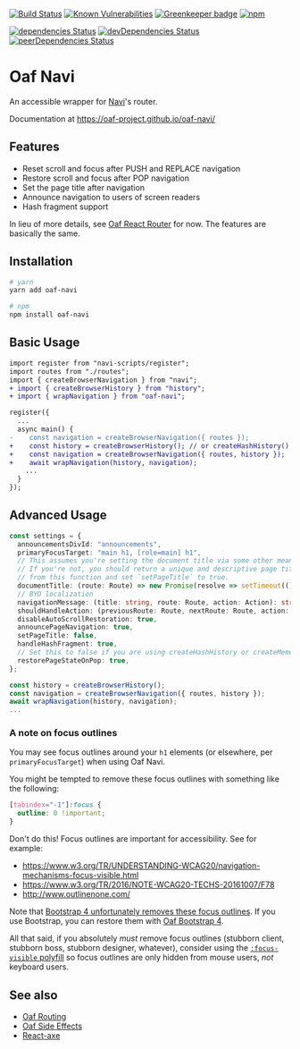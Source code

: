 [![Build Status](https://travis-ci.org/oaf-project/oaf-navi.svg?branch=master)](https://travis-ci.org/oaf-project/oaf-navi)
[![Known Vulnerabilities](https://snyk.io/test/github/oaf-project/oaf-navi/badge.svg?targetFile=package.json)](https://snyk.io/test/github/oaf-project/oaf-navi?targetFile=package.json)
[![Greenkeeper badge](https://badges.greenkeeper.io/oaf-project/oaf-navi.svg)](https://greenkeeper.io/)
[![npm](https://img.shields.io/npm/v/oaf-navi.svg)](https://www.npmjs.com/package/oaf-navi)

[![dependencies Status](https://david-dm.org/oaf-project/oaf-navi/status.svg)](https://david-dm.org/oaf-project/oaf-navi)
[![devDependencies Status](https://david-dm.org/oaf-project/oaf-navi/dev-status.svg)](https://david-dm.org/oaf-project/oaf-navi?type=dev)
[![peerDependencies Status](https://david-dm.org/oaf-project/oaf-navi/peer-status.svg)](https://david-dm.org/oaf-project/oaf-navi?type=peer)

# Oaf Navi
An accessible wrapper for [Navi](https://github.com/frontarm/navi)'s router.

Documentation at https://oaf-project.github.io/oaf-navi/

## Features

* Reset scroll and focus after PUSH and REPLACE navigation
* Restore scroll and focus after POP navigation
* Set the page title after navigation
* Announce navigation to users of screen readers
* Hash fragment support

In lieu of more details, see [Oaf React Router](https://github.com/oaf-project/oaf-react-router/blob/master/README.md#features) for now. The features are basically the same.

## Installation

```sh
# yarn
yarn add oaf-navi

# npm
npm install oaf-navi
```

## Basic Usage

```diff
import register from "navi-scripts/register";
import routes from "./routes";
import { createBrowserNavigation } from "navi";
+ import { createBrowserHistory } from "history";
+ import { wrapNavigation } from "oaf-navi";

register({
  ...
  async main() {
-    const navigation = createBrowserNavigation({ routes });
+    const history = createBrowserHistory(); // or createHashHistory()
+    const navigation = createBrowserNavigation({ routes, history });
+    await wrapNavigation(history, navigation);
    ...
  }
});
```

## Advanced Usage

```typescript
const settings = {
  announcementsDivId: "announcements",
  primaryFocusTarget: "main h1, [role=main] h1",
  // This assumes you're setting the document title via some other means (e.g. React Helmet).
  // If you're not, you should return a unique and descriptive page title for each page
  // from this function and set `setPageTitle` to true.
  documentTitle: (route: Route) => new Promise(resolve => setTimeout(() => resolve(document.title))),
  // BYO localization
  navigationMessage: (title: string, route: Route, action: Action): string => `Navigated to ${title}.`,
  shouldHandleAction: (previousRoute: Route, nextRoute: Route, action: Action) => true,
  disableAutoScrollRestoration: true,
  announcePageNavigation: true,
  setPageTitle: false,
  handleHashFragment: true,
  // Set this to false if you are using createHashHistory or createMemoryHistory.
  restorePageStateOnPop: true,
};

const history = createBrowserHistory();
const navigation = createBrowserNavigation({ routes, history });
await wrapNavigation(history, navigation);
...
```

### A note on focus outlines
You may see focus outlines around your `h1` elements (or elsewhere, per `primaryFocusTarget`) when using Oaf Navi.

You might be tempted to remove these focus outlines with something like the following:
```css
[tabindex="-1"]:focus {
  outline: 0 !important;
}
```

Don't do this! Focus outlines are important for accessibility. See for example:

* https://www.w3.org/TR/UNDERSTANDING-WCAG20/navigation-mechanisms-focus-visible.html
* https://www.w3.org/TR/2016/NOTE-WCAG20-TECHS-20161007/F78
* http://www.outlinenone.com/

Note that [Bootstrap 4 unfortunately removes these focus outlines](https://github.com/twbs/bootstrap/issues/28425). If you use Bootstrap, you can restore them with [Oaf Bootstrap 4](https://github.com/oaf-project/oaf-bootstrap-4).

All that said, if you absolutely _must_ remove focus outlines (stubborn client, stubborn boss, stubborn designer, whatever), consider using the [`:focus-visible` polyfill](https://github.com/WICG/focus-visible) so focus outlines are only hidden from mouse users, _not_ keyboard users.

## See also
* [Oaf Routing](https://github.com/oaf-project/oaf-routing)
* [Oaf Side Effects](https://github.com/oaf-project/oaf-side-effects)
* [React-axe](https://github.com/dequelabs/react-axe)
